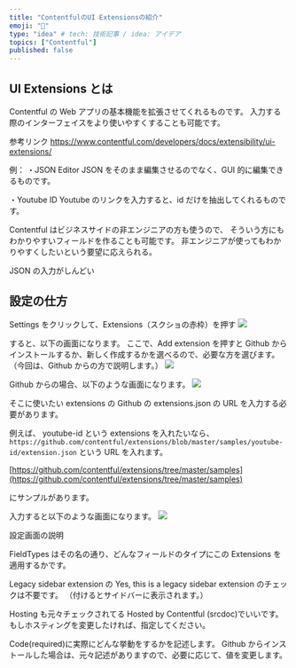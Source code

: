 ```yaml
---
title: "ContentfulのUI Extensionsの紹介"
emoji: "💭"
type: "idea" # tech: 技術記事 / idea: アイデア
topics: ["Contentful"]
published: false
---
```


## UI Extensions とは

Contentful の Web アプリの基本機能を拡張させてくれるものです。
入力する際のインターフェイスをより使いやすくすることも可能です。

参考リンク
https://www.contentful.com/developers/docs/extensibility/ui-extensions/

例：
・JSON Editor
JSON をそのまま編集させるのでなく、GUI 的に編集できるものです。

・Youtube ID
Youtube のリンクを入力すると、id だけを抽出してくれるものです。

Contentful はビジネスサイドの非エンジニアの方も使うので、
そういう方にもわかりやすいフィールドを作ることも可能です。
非エンジニアが使ってもわかりやすくしたいという要望に応えられる。

JSON の入力がしんどい

## 設定の仕方

Settings をクリックして、Extensions（スクショの赤枠）を押す
![](https://storage.googleapis.com/zenn-user-upload/5f4c9daa4000-20220106.png)

すると、以下の画面になります。
ここで、Add extension を押すと Github からインストールするか、新しく作成するかを選べるので、必要な方を選びます。（今回は、Github からの方で説明します。）
![](https://storage.googleapis.com/zenn-user-upload/b5e5b225928b-20220106.png)

Github からの場合、以下のような画面になります。
![](https://storage.googleapis.com/zenn-user-upload/6431119ac555-20220107.png)

そこに使いたい extensions の Github の extensions.json の URL を入力する必要があります。

例えば、
youtube-id という extensions を入れたいなら、
`https://github.com/contentful/extensions/blob/master/samples/youtube-id/extension.json`
という URL を入れます。

[https://github.com/contentful/extensions/tree/master/samples](https://github.com/contentful/extensions/tree/master/samples)

にサンプルがあります。

入力すると以下のような画面になります。
![](https://storage.googleapis.com/zenn-user-upload/28795cc9d6fa-20220107.png)

設定画面の説明

FieldTypes はその名の通り、どんなフィールドのタイプにこの Extensions を適用するかです。

Legacy sidebar extension の Yes, this is a legacy sidebar extension のチェックは不要です。
（付けるとサイドバーに表示されます。）

Hosting も元々チェックされてる Hosted by Contentful (srcdoc)でいいです。
もしホスティングを変更したければ、指定してください。

Code(required)に実際にどんな挙動をするかを記述します。
Github からインストールした場合は、元々記述がありますので、必要に応じて、値を変更します。
